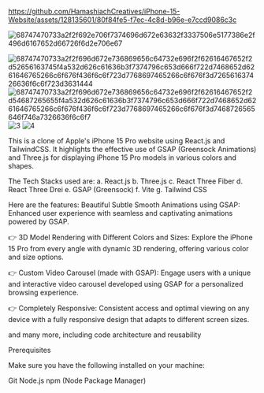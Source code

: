 https://github.com/HamashiachCreatives/iPhone-15-Website/assets/128135601/80f84fe5-f7ec-4c8d-b96e-e7ccd9086c3c




![68747470733a2f2f692e706f7374696d672e63632f3337506e5177386e2f496d6167652d66726f6d2e706e67](https://github.com/HamashiachCreatives/iPhone-15-Website/assets/128135601/b102639c-7d63-48d5-85ab-6ca58b8cd3fa)


![68747470733a2f2f696d672e736869656c64732e696f2f62616467652f2d52656163745f4a532d626c61636b3f7374796c653d666f722d7468652d6261646765266c6f676f436f6c6f723d7768697465266c6f676f3d726561637426636f6c6f723d3631444](https://github.com/HamashiachCreatives/iPhone-15-Website/assets/128135601/c0751e6d-ed15-4bac-aa9d-dc3d742b31ee) ![68747470733a2f2f696d672e736869656c64732e696f2f62616467652f2d54687265655f4a532d626c61636b3f7374796c653d666f722d7468652d6261646765266c6f676f436f6c6f723d7768697465266c6f676f3d7468726565646f746a7326636f6c6f7](https://github.com/HamashiachCreatives/iPhone-15-Website/assets/128135601/0ee5ef9f-3f03-4d5d-817a-dfe5788d2953)
![3](https://github.com/HamashiachCreatives/iPhone-15-Website/assets/128135601/647a8c8a-ee08-4470-ad33-06d6e755ef68)
![4](https://github.com/HamashiachCreatives/iPhone-15-Website/assets/128135601/fcbd32c5-4081-4704-8e7f-b0dae1723f61)

This is a clone of Apple's iPhone 15 Pro website using React.js and TailwindCSS. It highlights the effective use of GSAP (Greensock Animations) and Three.js for displaying iPhone 15 Pro models in various colors and shapes.

The Tech Stacks used are:
a. React.js
b. Three.js
c. React Three Fiber
d. React Three Drei
e. GSAP (Greensock)
f. Vite
g. Tailwind CSS

Here are the features:
Beautiful Subtle Smooth Animations using GSAP: Enhanced user experience with seamless and captivating animations powered by GSAP.

👉 3D Model Rendering with Different Colors and Sizes: Explore the iPhone 15 Pro from every angle with dynamic 3D rendering, offering various color and size options.

👉 Custom Video Carousel (made with GSAP): Engage users with a unique and interactive video carousel developed using GSAP for a personalized browsing experience.

👉 Completely Responsive: Consistent access and optimal viewing on any device with a fully responsive design that adapts to different screen sizes.

and many more, including code architecture and reusability

Prerequisites

Make sure you have the following installed on your machine:

Git
Node.js
npm (Node Package Manager)
